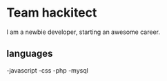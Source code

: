
# Team hackitect

I am a newbie developer, starting an awesome career.


## languages

-javascript
-css
-php
-mysql

